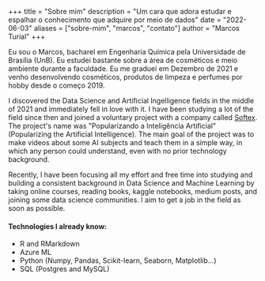 +++
title = "Sobre mim"
description = "Um cara que adora estudar e espalhar o conhecimento que adquire por meio de dados"
date = "2022-06-03"
aliases = ["sobre-mim", "marcos", "contato"]
author = "Marcos Turial"
+++

Eu sou o Marcos, bacharel em Engenharia Química pela Universidade de Brasília (UnB). Eu estudei bastante sobre a área de cosméticos e meio ambiente durante a faculdade. Eu me graduei em Dezembro de 2021 e venho desenvolvendo cosméticos, produtos de limpeza e perfumes por hobby desde o começo 2019. 

I discovered the Data Science and Artificial Ingelligence fields in the middle of 2021 and immediately fell in love with it. I have been studying a lot of the field since then and joined a voluntary project with a company called [Softex](https://softex.br
). The project's name was "Popularizando a Inteligência Artificial" (Popularizing the Artificial Intelligence). The main goal of the project was to make videos about some AI subjects and teach them in a simple way, in which any person could understand, even with no prior technology background.

Recently, I have been focusing all my effort and free time into studying and building a consistent background in Data Science and Machine Learning by taking online courses, reading books, kaggle notebooks, medium posts, and joining some data science communities. I aim to get a job in the field as soon as possible.

#### Technologies I already know:
* R and RMarkdown 
* Azure ML 
* Python (Numpy, Pandas, Scikit-learn, Seaborn, Matplotlib...)
* SQL (Postgres and MySQL)
